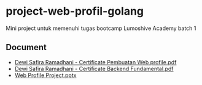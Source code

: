 # project-web-profil-golang
Mini project untuk memenuhi tugas bootcamp Lumoshive Academy batch 1
## Document
- [Dewi Safira Ramadhani - Certificate Pembuatan Web profile.pdf](https://github.com/user-attachments/files/17349607/Dewi.Safira.Ramadhani.-.Certificate.Pembuatan.Web.profile.pdf)
- [Dewi Safira Ramadhani - Certificate Backend Fundamental.pdf](https://github.com/user-attachments/files/17349609/Dewi.Safira.Ramadhani.-.Certificate.Backend.Fundamental.pdf)
- [Web Profile Project.pptx](https://github.com/user-attachments/files/17349836/Web.Profile.Project.pptx)
